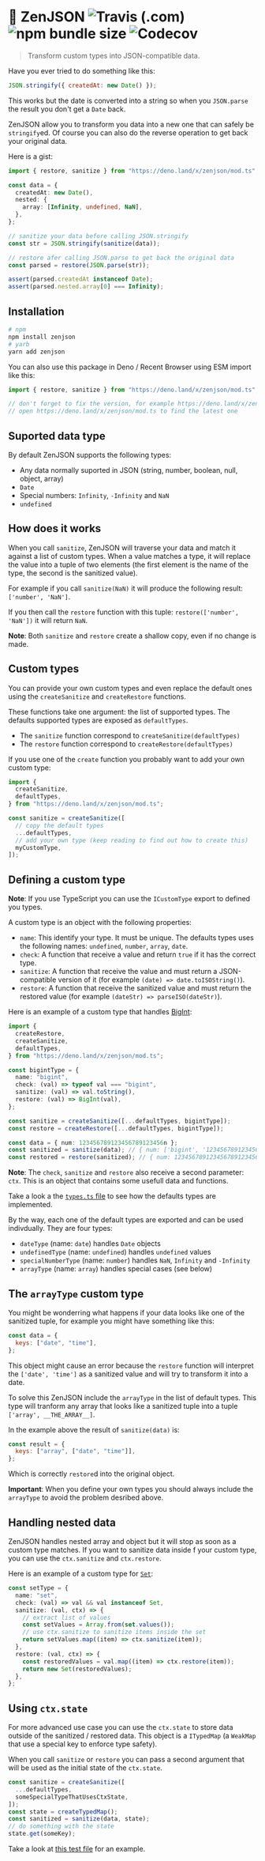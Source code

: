 # 🏯 ZenJSON ![Travis (.com)](https://img.shields.io/travis/com/etienne-dldc/zenjson) ![npm bundle size](https://img.shields.io/bundlephobia/min/zenjson) ![Codecov](https://img.shields.io/codecov/c/gh/etienne-dldc/zenjson)

> Transform custom types into JSON-compatible data.

Have you ever tried to do something like this:

```js
JSON.stringify({ createdAt: new Date() });
```

This works but the date is converted into a string so when you `JSON.parse` the
result you don't get a `Date` back.

ZenJSON allow you to transform you data into a new one that can safely be
`stringify`ed. Of course you can also do the reverse operation to get back your
original data.

Here is a gist:

```ts
import { restore, sanitize } from "https://deno.land/x/zenjson/mod.ts";

const data = {
  createdAt: new Date(),
  nested: {
    array: [Infinity, undefined, NaN],
  },
};

// sanitize your data before calling JSON.stringify
const str = JSON.stringify(sanitize(data));

// restore afer calling JSON.parse to get back the original data
const parsed = restore(JSON.parse(str));

assert(parsed.createdAt instanceof Date);
assert(parsed.nested.array[0] === Infinity);
```

## Installation

```bash
# npm
npm install zenjson
# yarb
yarn add zenjson
```

You can also use this package in Deno / Recent Browser using ESM import like
this:

```js
import { restore, sanitize } from "https://deno.land/x/zenjson/mod.ts";

// don't forget to fix the version, for example https://deno.land/x/zenjson@v1.0.0/mod.ts
// open https://deno.land/x/zenjson/mod.ts to find the latest one
```

## Suported data type

By default ZenJSON supports the following types:

- Any data normally suported in JSON (string, number, boolean, null, object,
  array)
- `Date`
- Special numbers: `Infinity`, `-Infinity` and `NaN`
- `undefined`

## How does it works

When you call `sanitize`, ZenJSON will traverse your data and match it against a
list of custom types. When a value matches a type, it will replace the value
into a tuple of two elements (the first element is the name of the type, the
second is the sanitized value).

For example if you call `sanitize(NaN)` it will produce the following result:
`['number', 'NaN']`.

If you then call the `restore` function with this tuple:
`restore(['number', 'NaN'])` it will return `NaN`.

**Note**: Both `sanitize` and `restore` create a shallow copy, even if no change
is made.

## Custom types

You can provide your own custom types and even replace the default ones using
the `createSanitize` and `createRestore` functions.

These functions take one argument: the list of supported types. The defaults
supported types are exposed as `defaultTypes`.

- The `sanitize` function correspond to `createSanitize(defaultTypes)`
- The `restore` function correspond to `createRestore(defaultTypes)`

If you use one of the `create` function you probably want to add your own custom
type:

```ts
import {
  createSanitize,
  defaultTypes,
} from "https://deno.land/x/zenjson/mod.ts";

const sanitize = createSanitize([
  // copy the default types
  ...defaultTypes,
  // add your own type (keep reading to find out how to create this)
  myCustomType,
]);
```

## Defining a custom type

**Note**: If you use TypeScript you can use the `ICustomType` export to defined
you types.

A custom type is an object with the following properties:

- `name`: This identify your type. It must be unique. The defaults types uses
  the following names: `undefined`, `number`, `array`, `date`.
- `check`: A function that receive a value and return `true` if it has the
  correct type.
- `sanitize`: A function that receive the value and must return a
  JSON-compatible version of it (for example `(date) => date.toISOString()`).
- `restore`: A function that receive the sanitized value and must return the
  restored value (for example `(dateStr) => parseISO(dateStr)`).

Here is an example of a custom type that handles
[BigInt](https://developer.mozilla.org/en-US/docs/Web/JavaScript/Reference/Global_Objects/BigInt):

```ts
import {
  createRestore,
  createSanitize,
  defaultTypes,
} from "https://deno.land/x/zenjson/mod.ts";

const bigintType = {
  name: "bigint",
  check: (val) => typeof val === "bigint",
  sanitize: (val) => val.toString(),
  restore: (val) => BigInt(val),
};

const sanitize = createSanitize([...defaultTypes, bigintType]);
const restore = createRestore([...defaultTypes, bigintType]);

const data = { num: 123456789123456789123456n };
const sanitized = sanitize(data); // { num: ['bigint', '123456789123456789123456'] }
const restored = restore(sanitized); // { num: 123456789123456789123456n }
```

**Note**: The `check`, `sanitize` and `restore` also receive a second parameter:
`ctx`. This is an object that contains some usefull data and functions.

Take a look a the
[`types.ts` file](https://github.com/etienne-dldc/zenjson/blob/main/src/types.ts)
to see how the defaults types are implemented.

By the way, each one of the default types are exported and can be used
indivdually. They are four types:

- `dateType` (name: `date`) handles `Date` objects
- `undefinedType` (name: `undefined`) handles `undefined` values
- `specialNumberType` (name: `number`) handles `NaN`, `Infinity` and `-Infinity`
- `arrayType` (name: `array`) handles special cases (see below)

## The `arrayType` custom type

You might be wonderring what happens if your data looks like one of the
sanitized tuple, for example you might have something like this:

```js
const data = {
  keys: ["date", "time"],
};
```

This object might cause an error because the `restore` function will interpret
the `['date', 'time']` as a sanitized value and will try to transform it into a
date.

To solve this ZenJSON include the `arrayType` in the list of default types. This
type will tranform any array that looks like a sanitized tuple into a tuple
`['array', __THE_ARRAY__]`.

In the example above the result of `sanitize(data)` is:

```js
const result = {
  keys: ["array", ["date", "time"]],
};
```

Which is correctly `restore`d into the original object.

**Important**: When you define your own types you should always include the
`arrayType` to avoid the problem desribed above.

## Handling nested data

ZenJSON handles nested array and object but it will stop as soon as a custom
type matches. If you want to sanitize data inside f your custom type, you can
use the `ctx.sanitize` and `ctx.restore`.

Here is an example of a custom type for
[`Set`](https://developer.mozilla.org/en-US/docs/Web/JavaScript/Reference/Global_Objects/Set):

```ts
const setType = {
  name: "set",
  check: (val) => val && val instanceof Set,
  sanitize: (val, ctx) => {
    // extract list of values
    const setValues = Array.from(set.values());
    // use ctx.sanitize to sanitize items inside the set
    return setValues.map((item) => ctx.sanitize(item));
  },
  restore: (val, ctx) => {
    const restoredValues = val.map((item) => ctx.restore(item));
    return new Set(restoredValues);
  },
};
```

## Using `ctx.state`

For more advanced use case you can use the `ctx.state` to store data outside of
the sanitized / restored data. This object is a `ITypedMap` (a `WeakMap` that
use a special key to enforce type safety).

When you call `sanitize` or `restore` you can pass a second argument that will
be used as the initial state of the `ctx.state`.

```ts
const sanitize = createSanitize([
  ...defaultTypes,
  someSpecialTypeThatUsesCtxState,
]);
const state = createTypedMap();
const sanitized = sanitize(data, state);
// do something with the state
state.get(someKey);
```

Take a look at [this test file]('./tests/files.test.ts) for an example.

